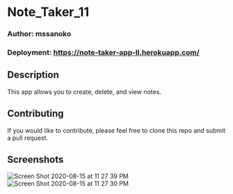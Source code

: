 # Note_Taker_11

### Author: mssanoko

### Deployment: https://note-taker-app-ll.herokuapp.com/

## Description

This app allows you to create, delete, and view notes. 


## Contributing

If you would like to contribute, please feel free to clone this repo and submit a pull request.

## Screenshots 

![Screen Shot 2020-08-15 at 11 27 39 PM](https://user-images.githubusercontent.com/61078512/90325931-eb38cc80-df4f-11ea-88ad-7449afbff721.png)
![Screen Shot 2020-08-15 at 11 27 30 PM](https://user-images.githubusercontent.com/61078512/90325932-ec69f980-df4f-11ea-8ac2-194e6c7568d4.png)
